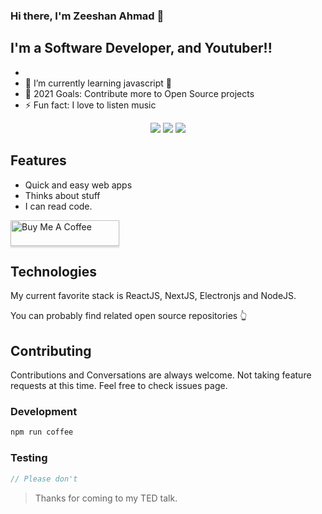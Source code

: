 ### Hi there, I'm Zeeshan Ahmad 👋

## I'm a Software Developer, and Youtuber!!

-
- 🌱 I’m currently learning javascript 🤣
- 🥅 2021 Goals: Contribute more to Open Source projects
- ⚡ Fun fact: I love to listen music

<div align="center">
  
  <p>
    <img src="https://img.shields.io/badge/Super Fast-%E2%9A%A1%EF%B8%8F-%23DD6B20?style=flat-square" />
    <span> </span>
    <img src="https://img.shields.io/badge/maintained%20since-2009-%2300B0FF?style=flat-square" />
    <span> </span>
    <img src="https://img.shields.io/badge/%F0%9F%92%9B-JavaScript-%23304FFE?style=flat-square" />
  </p>
</div>

## Features

* Quick and easy web apps
* Thinks about stuff
* I can read code.

<a href="https://www.buymeacoffee.com/ZeeshanAhmad" target="_blank"><img src="https://www.buymeacoffee.com/assets/img/custom_images/orange_img.png" alt="Buy Me A Coffee" style="height: 41px !important;width: 174px !important;box-shadow: 0px 3px 2px 0px rgba(190, 190, 190, 0.5) !important;-webkit-box-shadow: 0px 3px 2px 0px rgba(190, 190, 190, 0.5) !important;" ></a>


## Technologies

My current favorite stack is ReactJS, NextJS, Electronjs and NodeJS. 


You can probably find related open source repositories 👆

## Contributing

Contributions and Conversations are always welcome. Not taking feature requests at this time. 
Feel free to check issues page.

### Development

```bash
npm run coffee
```

### Testing

```javascript
// Please don't
```

> Thanks for coming to my TED talk.
